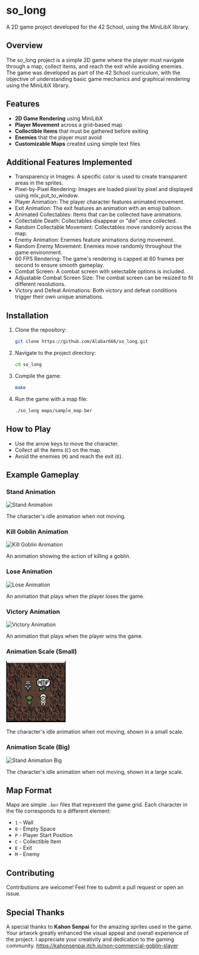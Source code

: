 # so_long

A 2D game project developed for the 42 School, using the MiniLibX library.

## Overview

The so_long project is a simple 2D game where the player must navigate through a map, collect items, and reach the exit while avoiding enemies. The game was developed as part of the 42 School curriculum, with the objective of understanding basic game mechanics and graphical rendering using the MiniLibX library.



## Features

- **2D Game Rendering** using MiniLibX
- **Player Movement** across a grid-based map
- **Collectible Items** that must be gathered before exiting
- **Enemies** that the player must avoid
- **Customizable Maps** created using simple text files

## Additional Features Implemented

- Transparency in Images: A specific color is used to create transparent areas in the sprites.
- Pixel-by-Pixel Rendering: Images are loaded pixel by pixel and displayed using mlx_put_to_window.
- Player Animation: The player character features animated movement.
- Exit Animation: The exit features an animation with an emoji balloon.
- Animated Collectables: Items that can be collected have animations.
- Collectable Death: Collectables disappear or "die" once collected.
- Random Collectable Movement: Collectables move randomly across the map.
- Enemy Animation: Enemies feature animations during movement.
- Random Enemy Movement: Enemies move randomly throughout the game environment.
- 60 FPS Rendering: The game's rendering is capped at 60 frames per second to ensure smooth gameplay.
- Combat Screen: A combat screen with selectable options is included.
- Adjustable Combat Screen Size: The combat screen can be resized to fit different resolutions.
- Victory and Defeat Animations: Both victory and defeat conditions trigger their own unique animations.

## Installation

1. Clone the repository:

    ```sh
    git clone https://github.com/Alabar666/so_long.git
    ```

2. Navigate to the project directory:

    ```sh
    cd so_long
    ```

3. Compile the game:

    ```sh
    make
    ```

4. Run the game with a map file:

    ```sh
    ./so_long maps/sample_map.ber
    ```

## How to Play

- Use the arrow keys to move the character.
- Collect all the items (`C`) on the map.
- Avoid the enemies (`M`) and reach the exit (`E`).

## Example Gameplay

### Stand Animation

![Stand Animation](gifs/stand.gif)

The character's idle animation when not moving.

### Kill Goblin Animation

![Kill Goblin Animation](gifs/killgoblin.gif)

An animation showing the action of killing a goblin.

### Lose Animation

![Lose Animation](gifs/lose.gif)

An animation that plays when the player loses the game.

### Victory Animation

![Victory Animation](gifs/victory.gif)

An animation that plays when the player wins the game.

### Animation Scale (Small)

![Stand Animation Small](gifs/small.gif)

The character's idle animation when not moving, shown in a small scale.

### Animation Scale (Big)

![Stand Animation Big](gifs/big.gif)

The character's idle animation when not moving, shown in a large scale.

## Map Format

Maps are simple `.ber` files that represent the game grid. Each character in the file corresponds to a different element:

- `1` - Wall
- `0` - Empty Space
- `P` - Player Start Position
- `C` - Collectible Item
- `E` - Exit
- `M` - Enemy

## Contributing

Contributions are welcome! Feel free to submit a pull request or open an issue.

## Special Thanks

A special thanks to **Kahon Senpai** for the amazing sprites used in the game. 
Your artwork greatly enhanced the visual appeal and overall experience of the project. 
I appreciate your creativity and dedication to the gaming community.
https://kahonsenpai.itch.io/non-commercial-goblin-slayer
